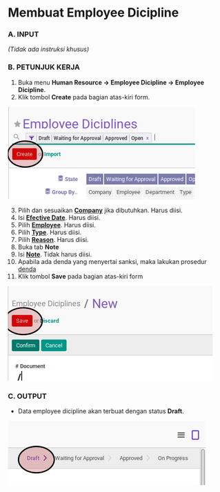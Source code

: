# Membuat Employee Dicipline

### A. INPUT

*(Tidak ada instruksi khusus)*

### B. PETUNJUK KERJA

1. Buka menu **Human Resource -> Employee Dicipline -> Employee Dicipline**.
2. Klik tombol **Create** pada bagian atas-kiri form.

![](../../img/employee-dicipline/tombol-create.png)

3. Pilih dan sesuaikan **[Company](../employee-dicipline.md#field-company)** jika dibutuhkan. Harus diisi.
4. Isi **[Efective Date](../employee-dicipline.md#field-effective-date)**. Harus diisi.
5. Pilih **[Employee](../employee-dicipline.md#field-employee)**. Harus diisi.
6. Pilih **[Type](../employee-dicipline.md#field-type)**. Harus diisi.
7. Pilih **[Reason](../employee-dicipline.md#field-reason)**. Harus diisi.
8. Buka tab **Note**
9. Isi **[Note](../employee-dicipline.md#field-note)**. Tidak harus diisi.
10. <a name="l10">Apabila</a> ada denda yang menyertai sanksi, maka lakukan prosedur [denda](./membuat-fine.md)
11. Klik tombol **Save** pada bagian atas-kiri form

![](../../img/employee-dicipline/tombol-simpan.png)

### C. OUTPUT

* Data employee dicipline akan terbuat dengan status **Draft**.

![](../../img/employee-dicipline/status-draft.png)
